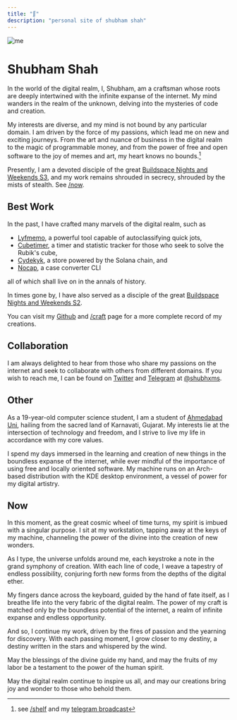 ```yaml
---
title: "∬"
description: "personal site of shubham shah"
---
```



<!-- <hr/> -->

![me](/photos/catwhite.jpg)

# Shubham Shah

In the world of the digital realm, I, Shubham, am a craftsman whose roots are deeply intertwined with the infinite expanse of the internet. My mind wanders in the realm of the unknown, delving into the mysteries of code and creation.

My interests are diverse, and my mind is not bound by any particular domain. I am driven by the force of my passions, which lead me on new and exciting journeys. From the art and nuance of business in the digital realm to the magic of programmable money, and from the power of free and open software to the joy of memes and art, my heart knows no bounds.[^internet]

Presently, I am a devoted disciple of the great [Buildspace Nights and Weekends S3](https://buildspace.so), and my work remains shrouded in secrecy, shrouded by the mists of stealth. See [/now](/now).



## Best Work
In the past, I have crafted many marvels of the digital realm, such as
* [Lyfmemo](https://lyfmemo.vercel.app/), a powerful tool capable of autoclassifying quick jots,
* [Cubetimer](https://cubetimer.vercel.app/), a timer and statistic tracker for those who seek to solve the Rubik's cube,
* [Cydekyk](https://cydekyk.vercel.app/), a store powered by the Solana chain, and
* [Nocap](https://gtihub.com/shubhxms/nocap), a case converter CLI

all of which shall live on in the annals of history.

In times gone by, I have also served as a disciple of the great [Buildspace Nights and Weekends S2](https://polygonscan.com/tx/0xb78eeb255a386d49f7d00859568370da52566184400727c4baa4fdf8c7dd6210).

You can visit my [Github](https://github.com/shubhxms) and [/craft](/craft) page for a more complete record of my creations.



## Collaboration
I am always delighted to hear from those who share my passions on the internet and seek to collaborate with others from different domains. If you wish to reach me, I can be found on [Twitter](https://twitter.com/shubhxms) and [Telegram](https://telegram.me/shubhxms) at [@shubhxms](/links).



## Other
As a 19-year-old computer science student, I am a student of [Ahmedabad Uni](https://ahduni.edu.in), hailing from the sacred land of Karnavati, Gujarat. My interests lie at the intersection of technology and freedom, and I strive to live my life in accordance with my core values.

I spend my days immersed in the learning and creation of new things in the boundless expanse of the internet, while ever mindful of the importance of using free and locally oriented software. My machine runs on an Arch-based distribution with the KDE desktop environment, a vessel of power for my digital artistry.


## Now

In this moment, as the great cosmic wheel of time turns, my spirit is imbued with a singular purpose. I sit at my workstation, tapping away at the keys of my machine, channeling the power of the divine into the creation of new wonders.

As I type, the universe unfolds around me, each keystroke a note in the grand symphony of creation. With each line of code, I weave a tapestry of endless possibility, conjuring forth new forms from the depths of the digital ether.

My fingers dance across the keyboard, guided by the hand of fate itself, as I breathe life into the very fabric of the digital realm. The power of my craft is matched only by the boundless potential of the internet, a realm of infinite expanse and endless opportunity.

And so, I continue my work, driven by the fires of passion and the yearning for discovery. With each passing moment, I grow closer to my destiny, a destiny written in the stars and whispered by the wind.

May the blessings of the divine guide my hand, and may the fruits of my labor be a testament to the power of the human spirit.

May the digital realm continue to inspire us all, and may our creations bring joy and wonder to those who behold them.





[^internet]: see [/shelf](/shelf) and my [telegram broadcast](https://telegram.me/shubhamcore)

